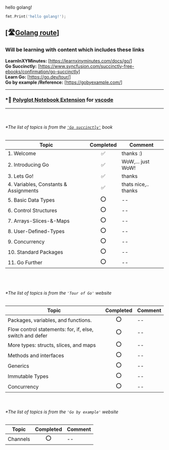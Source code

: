 hello golang!

```go
fmt.Print('hello golang!');
```
[🛣️[Golang route](https://medium.com/p-society/master-plan-to-learn-golang-edbf85c7ae83)]
---

### Will be learning with content which includes these links  
**LearnInXYMinutes:** [<https://learnxinyminutes.com/docs/go/>]  
**Go Succinctly:**  [<https://www.syncfusion.com/succinctly-free-ebooks/confirmation/go-succinctly>]  
**Learn Go:** [<https://go.dev/tour/>]  
**Go by example /Reference:** [<https://gobyexample.com/>]  

---
### *📓 [Polyglot Notebook Extension](https://marketplace.visualstudio.com/items?itemName=ms-dotnettools.dotnet-interactive-vscode) for [vscode](https://code.visualstudio.com/)
---

<br/>

###### *The list of topics is from the [`'Go succinctly'`](https://www.syncfusion.com/succinctly-free-ebooks/confirmation/go-succinctly) book

|Topic | Completed | Comment|
|---|:---:|---|
|1. Welcome |✅ |thanks \:\)|
|2. Introducing Go|✅ |WoW,... just WoW!|
|3. Lets Go! |✅ |thanks|
|4. Variables, Constants & Assignments|✅ |thats nice,.. thanks|
|5. Basic Data Types|⭕ |--|
|6. Control Structures|⭕ |--|
|7. Arrays-Slices-&-Maps|⭕ |--|
|8. User-Defined-Types|⭕ |--|
|9. Concurrency |⭕ |--|
|10. Standard Packages |⭕ |--|
|11. Go Further |⭕ |--|


<br/><br/>

###### *The list of topics is from the `'Tour of Go'` website

|Topic | Completed | Comment|
|---|:---:|---|
|Packages, variables, and functions.|⭕ |--|
|Flow control statements: for, if, else, switch and defer|⭕ |--|
|More types: structs, slices, and maps|⭕ |--|
|Methods and interfaces|⭕ |--|
|Generics|⭕ |--|
|Immutable Types|⭕ |--|
|Concurrency|⭕ |--|

<br/>

###### *The list of topics is from the `'Go by example'` website

|Topic | Completed | Comment|
|---|:---:|---|
|Channels|⭕ |--|  